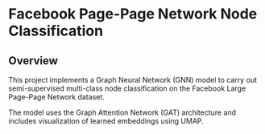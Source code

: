 # Facebook Page-Page Network Node Classification

## Overview
This project implements a Graph Neural Network (GNN) model to carry out semi-supervised multi-class node classification on the Facebook Large Page-Page Network dataset.

The model uses the Graph Attention Network (GAT) architecture and includes visualization of learned embeddings using UMAP.

